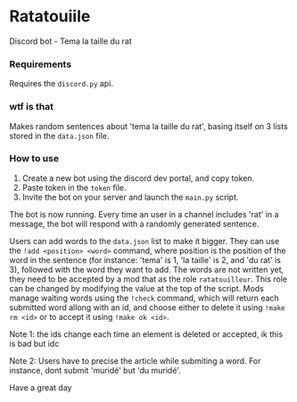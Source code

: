 # Ratatouiile
Discord bot - Tema la taille du rat

### Requirements
Requires the ```discord.py``` api.

### wtf is that
Makes random sentences about 'tema la taille du rat',
basing itself on 3 lists stored in the ```data.json``` file.

### How to use
1. Create a new bot using the discord dev portal, and copy token.
2. Paste token in the ```token``` file.
3. Invite the bot on your server and launch the ```main.py``` script.

The bot is now running. Every time an user in a channel includes 'rat'
in a message, the bot will respond with a randomly generated sentence.

Users can add words to the ```data.json``` list to make it bigger.
They can use the ```!add <position> <word>``` command, where position
is the position of the word in the sentence (for instance: 'tema' is 1,
'la taille' is 2, and 'du rat' is 3), followed with the word they want
to add.
The words are not written yet, they need to be accepted by a mod that as
the role ```ratatouilleur```. This role can be changed by modifying the
value at the top of the script. Mods manage waiting words using the
```!check``` command, which will return each submitted word allong with
an id, and choose either to delete it using ```!make rm <id>``` or to
accept it using ```!make ok <id>```.

Note 1: the ids change each time an element is deleted or accepted, ik
this is bad but idc

Note 2: Users have to precise the article while submiting a word.
For instance, dont submit 'muridé' but 'du muridé'.

Have a great day
